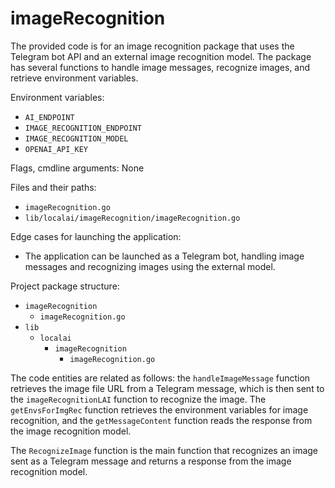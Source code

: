 # imageRecognition
The provided code is for an image recognition package that uses the Telegram bot API and an external image recognition model. The package has several functions to handle image messages, recognize images, and retrieve environment variables.

Environment variables:
* `AI_ENDPOINT`
* `IMAGE_RECOGNITION_ENDPOINT`
* `IMAGE_RECOGNITION_MODEL`
* `OPENAI_API_KEY`

Flags, cmdline arguments: None

Files and their paths:
* `imageRecognition.go`
* `lib/localai/imageRecognition/imageRecognition.go`

Edge cases for launching the application:
* The application can be launched as a Telegram bot, handling image messages and recognizing images using the external model.

Project package structure:
* `imageRecognition`
	+ `imageRecognition.go`
* `lib`
	+ `localai`
		- `imageRecognition`
			- `imageRecognition.go`

The code entities are related as follows: the `handleImageMessage` function retrieves the image file URL from a Telegram message, which is then sent to the `imageRecognitionLAI` function to recognize the image. The `getEnvsForImgRec` function retrieves the environment variables for image recognition, and the `getMessageContent` function reads the response from the image recognition model.

The `RecognizeImage` function is the main function that recognizes an image sent as a Telegram message and returns a response from the image recognition model.

